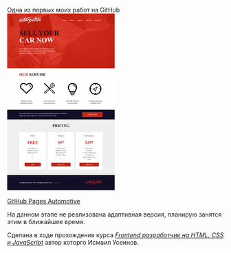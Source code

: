 Одна из первых моих работ  на GitHub  
![screenshot](README/Automotive.png)

 [GitHub Pages Automotive](https://vsamura.github.io/Automotive/)

На данном этапе не реализована адаптивная версия, планирую занятся этим в ближайшее время.

Сделана в ходе прохождения курса [*Frontend разработчик на HTML, CSS и JavaScript*](https://stepik.org/course/113402) автор которго Исмаил Усеинов.  
